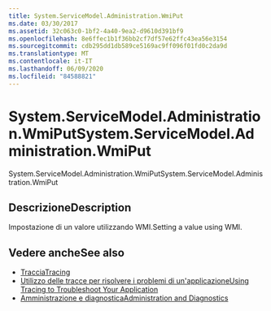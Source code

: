 ```yaml
---
title: System.ServiceModel.Administration.WmiPut
ms.date: 03/30/2017
ms.assetid: 32c063c0-1bf2-4a40-9ea2-d9610d391bf9
ms.openlocfilehash: 8e6ffec1b1f36bb2cf7df57e62ffc43ea56e3154
ms.sourcegitcommit: cdb295dd1db589ce5169ac9ff096f01fd0c2da9d
ms.translationtype: MT
ms.contentlocale: it-IT
ms.lasthandoff: 06/09/2020
ms.locfileid: "84588821"
---
```

# <a name="systemservicemodeladministrationwmiput"></a><span data-ttu-id="58452-102">System.ServiceModel.Administration.WmiPut</span><span class="sxs-lookup"><span data-stu-id="58452-102">System.ServiceModel.Administration.WmiPut</span></span>
<span data-ttu-id="58452-103">System.ServiceModel.Administration.WmiPut</span><span class="sxs-lookup"><span data-stu-id="58452-103">System.ServiceModel.Administration.WmiPut</span></span>  
  
## <a name="description"></a><span data-ttu-id="58452-104">Descrizione</span><span class="sxs-lookup"><span data-stu-id="58452-104">Description</span></span>  
 <span data-ttu-id="58452-105">Impostazione di un valore utilizzando WMI.</span><span class="sxs-lookup"><span data-stu-id="58452-105">Setting a value using WMI.</span></span>  
  
## <a name="see-also"></a><span data-ttu-id="58452-106">Vedere anche</span><span class="sxs-lookup"><span data-stu-id="58452-106">See also</span></span>

- [<span data-ttu-id="58452-107">Traccia</span><span class="sxs-lookup"><span data-stu-id="58452-107">Tracing</span></span>](index.md)
- [<span data-ttu-id="58452-108">Utilizzo delle tracce per risolvere i problemi di un'applicazione</span><span class="sxs-lookup"><span data-stu-id="58452-108">Using Tracing to Troubleshoot Your Application</span></span>](using-tracing-to-troubleshoot-your-application.md)
- [<span data-ttu-id="58452-109">Amministrazione e diagnostica</span><span class="sxs-lookup"><span data-stu-id="58452-109">Administration and Diagnostics</span></span>](../index.md)
